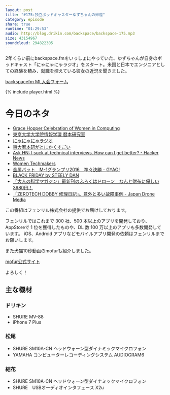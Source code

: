 ```yaml
---
layout: post
title: "#175:独立ポッドキャスターゆずちゃんの帰還"
category: episode
share: true
runtime: "01:29:53"
audio: http://blog.drikin.com/backspace/backspace-175.mp3
size: 43154967
soundcloud: 294822305
---
```


2年くらい前にbackspace.fmをいっしょにやっていた、ゆずちゃんが自身のポッドキャスト「にゃにゃにゃラジオ」をスタート。米国と日本でエンジニアとしての経験を積み、就職を控えている彼女の近況を聞きました。

[backspacefm ML入会フォーム](http://backspace.us11.list-manage.com/subscribe?u=09c933bd3997c1d16dbed156a&id=84b6529b91)

{% include player.html %}

# 今日のネタ

* [Grace Hopper Celebration of Women in Computing](http://ghc.anitaborg.org/)
* [東京大学大学院情報学環 暦本研究室](https://lab.rekimoto.org/)
* [にゃにゃにゃラジオ](https://www.facebook.com/nyanyanyaradio/?ref=aymt_homepage_panel&__mref=message_bubble)
* [東大暦本研がとにかくすごい](https://wirelesswire.jp/2016/03/50931/)
* [Ask HN: I suck at technical interviews. How can I get better? - Hacker News](https://news.ycombinator.com/item?id=7929347)
* [Women Techmakers](https://www.womentechmakers.com/scholars)
* [金属バット　M-1グランプリ2016　準々決勝 - GYAO!](http://gyao.yahoo.co.jp/player/11153/v00008/v0000000000000000443/)
* [BLACK FRIDAY by STEELY DAN](http://www.songfacts.com/detail.php?id=3415)
* [「大人の科学マガジン」最新刊のふろくはドローン　なんと財布に優しい3980円！](http://nlab.itmedia.co.jp/nl/articles/1611/26/news014.html)
* [「ZEROTECH DOBBY 修理日記」。意外と多い故障事例 - Japan Drone Media](http://dronesmedia.jp/?p=3700)


この番組はフェンリル株式会社の提供でお届けしております。

フェンリルではこれまで 300 社、500 本以上のアプリを開発しており、AppStoreで 1 位を獲得したものや、DL 数 100 万以上のアプリも多数開発しています。
iOS、Android アプリなどモバイルアプリ開発の依頼はフェンリルまでお願いします。

また犬猫10秒動画のmofurも紹介しました。

[mofur公式サイト](https://mofur.tv/)

よろしく！


## 主な機材

### ドリキン

* SHURE MV-88
* iPhone 7 Plus

### 松尾

* SHURE  SM10A-CN ヘッドウォーン型ダイナミックマイクロフォン
* YAMAHA コンピューターレコーディングシステム AUDIOGRAM6

### 結花

* SHURE  SM10A-CN ヘッドウォーン型ダイナミックマイクロフォン
* SHURE　USBオーディオインタフェース X2u
